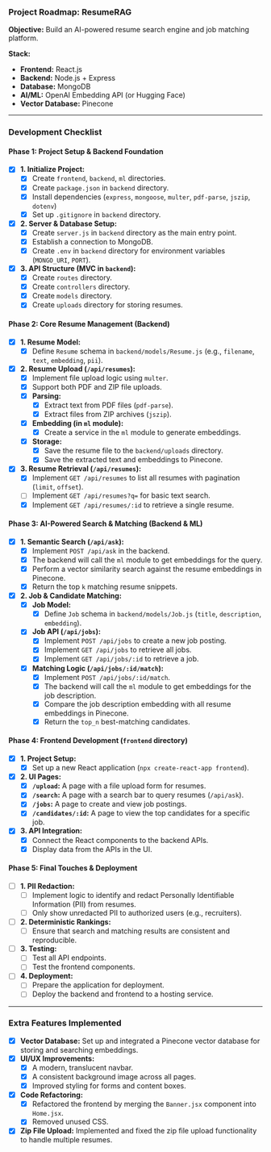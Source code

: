 ### Project Roadmap: ResumeRAG

**Objective:** Build an AI-powered resume search engine and job matching platform.

**Stack:**
*   **Frontend:** React.js
*   **Backend:** Node.js + Express
*   **Database:** MongoDB
*   **AI/ML:** OpenAI Embedding API (or Hugging Face)
*   **Vector Database:** Pinecone

---

### Development Checklist

#### **Phase 1: Project Setup & Backend Foundation**

*   [x] **1. Initialize Project:**
    *   [x] Create `frontend`, `backend`, `ml` directories.
    *   [x] Create `package.json` in `backend` directory.
    *   [x] Install dependencies (`express`, `mongoose`, `multer`, `pdf-parse`, `jszip`, `dotenv`)
    *   [x] Set up `.gitignore` in `backend` directory.
*   [x] **2. Server & Database Setup:**
    *   [x] Create `server.js` in `backend` directory as the main entry point.
    *   [x] Establish a connection to MongoDB.
    *   [x] Create `.env` in `backend` directory for environment variables (`MONGO_URI`, `PORT`).
*   [x] **3. API Structure (MVC in `backend`):**
    *   [x] Create `routes` directory.
    *   [x] Create `controllers` directory.
    *   [x] Create `models` directory.
    *   [x] Create `uploads` directory for storing resumes.

#### **Phase 2: Core Resume Management (Backend)**

*   [x] **1. Resume Model:**
    *   [x] Define `Resume` schema in `backend/models/Resume.js` (e.g., `filename`, `text`, `embedding`, `pii`).
*   [x] **2. Resume Upload (`/api/resumes`):**
    *   [x] Implement file upload logic using `multer`.
    *   [x] Support both PDF and ZIP file uploads.
    *   [x] **Parsing:**
        *   [x] Extract text from PDF files (`pdf-parse`).
        *   [x] Extract files from ZIP archives (`jszip`).
    *   [x] **Embedding (in `ml` module):**
        *   [x] Create a service in the `ml` module to generate embeddings.
    *   [x] **Storage:**
        *   [x] Save the resume file to the `backend/uploads` directory.
        *   [x] Save the extracted text and embeddings to Pinecone.
*   [x] **3. Resume Retrieval (`/api/resumes`):**
    *   [x] Implement `GET /api/resumes` to list all resumes with pagination (`limit`, `offset`).
    *   [ ] Implement `GET /api/resumes?q=` for basic text search.
    *   [x] Implement `GET /api/resumes/:id` to retrieve a single resume.

#### **Phase 3: AI-Powered Search & Matching (Backend & ML)**

*   [x] **1. Semantic Search (`/api/ask`):**
    *   [x] Implement `POST /api/ask` in the backend.
    *   [x] The backend will call the `ml` module to get embeddings for the query.
    *   [x] Perform a vector similarity search against the resume embeddings in Pinecone.
    *   [x] Return the top `k` matching resume snippets.
*   [x] **2. Job & Candidate Matching:**
    *   [x] **Job Model:**
        *   [x] Define `Job` schema in `backend/models/Job.js` (`title`, `description`, `embedding`).
    *   [x] **Job API (`/api/jobs`):**
        *   [x] Implement `POST /api/jobs` to create a new job posting.
        *   [x] Implement `GET /api/jobs` to retrieve all jobs.
        *   [x] Implement `GET /api/jobs/:id` to retrieve a job.
    *   [x] **Matching Logic (`/api/jobs/:id/match`):**
        *   [x] Implement `POST /api/jobs/:id/match`.
        *   [x] The backend will call the `ml` module to get embeddings for the job description.
        *   [x] Compare the job description embedding with all resume embeddings in Pinecone.
        *   [x] Return the `top_n` best-matching candidates.

#### **Phase 4: Frontend Development (`frontend` directory)**

*   [x] **1. Project Setup:**
    *   [x] Set up a new React application (`npx create-react-app frontend`).
*   [x] **2. UI Pages:**
    *   [x] **`/upload`:** A page with a file upload form for resumes.
    *   [x] **`/search`:** A page with a search bar to query resumes (`/api/ask`).
    *   [x] **`/jobs`:** A page to create and view job postings.
    *   [x] **`/candidates/:id`:** A page to view the top candidates for a specific job.
*   [x] **3. API Integration:**
    *   [x] Connect the React components to the backend APIs.
    *   [x] Display data from the APIs in the UI.

#### **Phase 5: Final Touches & Deployment**

*   [ ] **1. PII Redaction:**
    *   [ ] Implement logic to identify and redact Personally Identifiable Information (PII) from resumes.
    *   [ ] Only show unredacted PII to authorized users (e.g., recruiters).
*   [ ] **2. Deterministic Rankings:**
    *   [ ] Ensure that search and matching results are consistent and reproducible.
*   [ ] **3. Testing:**
    *   [ ] Test all API endpoints.
    *   [ ] Test the frontend components.
*   [ ] **4. Deployment:**
    *   [ ] Prepare the application for deployment.
    *   [ ] Deploy the backend and frontend to a hosting service.

---

### Extra Features Implemented

*   [x] **Vector Database:** Set up and integrated a Pinecone vector database for storing and searching embeddings.
*   [x] **UI/UX Improvements:**
    *   [x] A modern, translucent navbar.
    *   [x] A consistent background image across all pages.
    *   [x] Improved styling for forms and content boxes.
*   [x] **Code Refactoring:**
    *   [x] Refactored the frontend by merging the `Banner.jsx` component into `Home.jsx`.
    *   [x] Removed unused CSS.
*   [x] **Zip File Upload:** Implemented and fixed the zip file upload functionality to handle multiple resumes.
